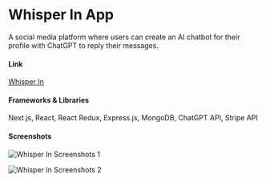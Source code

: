 # Whisper In App

A social media platform where users can create an AI chatbot for their profile with ChatGPT to reply their messages.

#### Link
[Whisper In](https://whisperin.edwinlee.dev)

#### Frameworks & Libraries
Next.js, React, React Redux, Express.js, MongoDB, ChatGPT API, Stripe API

#### Screenshots
![Whisper In Screenshots 1](https://www.edwinlee.dev/projects/whisperin/whisperin-1.png)

![Whisper In Screenshots 2](https://www.edwinlee.dev/projects/whisperin/whisperin-2.png)
